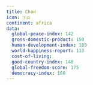 ```yaml
---
title: Chad
icon: 🇹🇩
continent: africa
data:
  global-peace-index: 142
  gross-domestic-product: 150
  human-development-index: 189
  world-happiness-report: 113
  cost-of-living:
  good-country-index: 148
  global-freedom-score: 175
  democracy-index: 160
---
```

